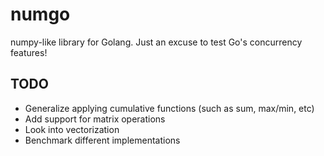 # numgo
numpy-like library for Golang. Just an excuse to test Go's concurrency features!

## TODO
 - Generalize applying cumulative functions (such as sum, max/min, etc)
 - Add support for matrix operations
 - Look into vectorization
 - Benchmark different implementations
